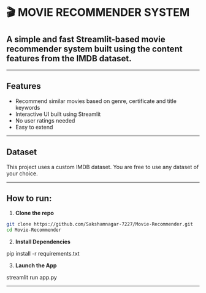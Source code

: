 # 🎬 MOVIE RECOMMENDER SYSTEM 

## A simple and fast **Streamlit-based** movie recommender system built using the content features from the IMDB dataset.

---

## Features

- Recommend similar movies based on genre, certificate and title keywords
- Interactive UI built using Streamlit
- No user ratings needed
- Easy to extend

---

## Dataset

This project uses a custom IMDB dataset. You are free to use any dataset of your choice.

---

## How to run:

1. **Clone the repo**

``` bash 
git clone https://github.com/Sakshamnagar-7227/Movie-Recommender.git
cd Movie-Recommender
```

2. **Install Dependencies**

pip install -r requirements.txt

3. **Launch the App**

streamlit run app.py

---